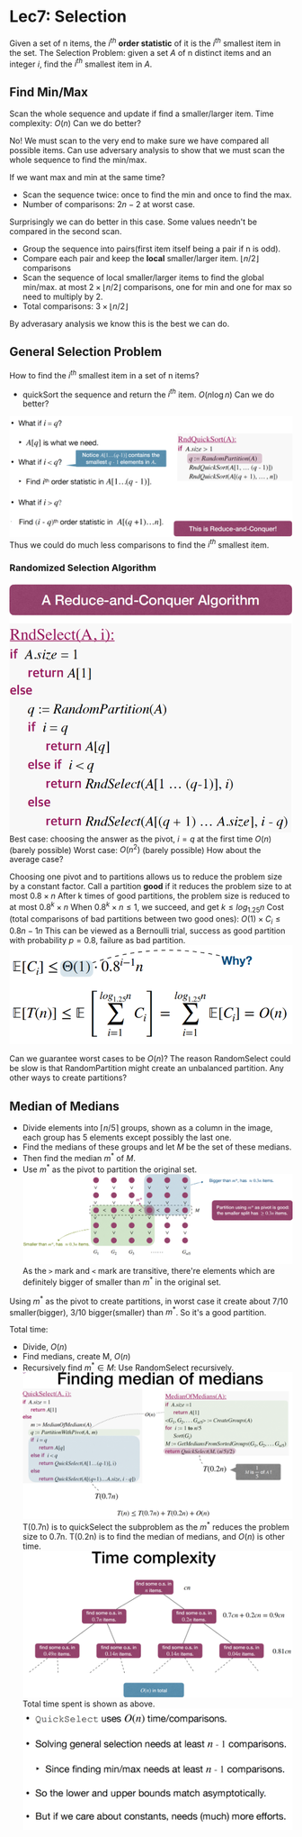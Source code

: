 # Lec7: Selection
Given a set of n items, the $i^{th}$ **order statistic** of it is the $i^{th}$ smallest item in the set.
The Selection Problem: given a set $A$ of n distinct items and an integer $i$, find the $i^{th}$ smallest item in $A$.

## Find Min/Max
Scan the whole sequence and update if find a smaller/larger item.
Time complexity: $O(n)$
Can we do better?

No! We must scan to the very end to make sure we have compared all possible items.
Can use adversary analysis to show that we must scan the whole sequence to find the min/max.

If we want max and min at the same time?
- Scan the sequence twice: once to find the min and once to find the max.
- Number of comparisons: $2n-2$ at worst case.

Surprisingly we can do better in this case. Some values needn't be compared in the second scan.
- Group the sequence into pairs(first item itself being a pair if n is odd).
- Compare each pair and keep the **local** smaller/larger item. $\lfloor{n/2}\rfloor$ comparisons
- Scan the sequence of local smaller/larger items to find the global min/max. at most $2\times\lfloor{n/2}\rfloor$ comparisons, one for min and one for max so need to multiply by 2.
- Total comparisons: $3\times \lfloor{n/2}\rfloor$

By adverasary analysis we know this is the best we can do.

## General Selection Problem
How to find the $i^{th}$ smallest item in a set of n items?
- quickSort the sequence and return the $i^{th}$ item. $O(n\log n)$
Can we do better?

![1760664447330](image/lec7/1760664447330.png)
Thus we could do much less comparisons to find the $i^{th}$ smallest item.

### Randomized Selection Algorithm
![1760664657345](image/lec7/1760664657345.png)
Best case: choosing the answer as the pivot, $i=q$ at the first time $O(n)$ (barely possible)
Worst case: $O(n^2)$ (barely possible)
How about the average case?

Choosing one pivot and to partitions allows us to reduce the problem size by a constant factor.
Call a partition **good** if it reduces the problem size to at most $0.8\times n$
After k times of good partitions, the problem size is reduced to at most $0.8^k\times n$
When $0.8^k\times n\leq 1$, we succeed, and get $k\leq log_{1.25}n$
Cost (total comparisons of bad partitions between two good ones): $O(1)\times C_i\leq 0.8{n-1}n$ 
This can be viewed as a Bernoulli trial, success as good partition with probability $p=0.8$, failure as bad partition.
![1760665684399](image/lec7/1760665684399.png)

Can we guarantee worst cases to be $O(n)$?
The reason RandomSelect could be slow is that RandomPartition might create an unbalanced partition.
Any other ways to create partitions?

## Median of Medians
- Divide elements into $\lceil{n/5}\rceil$ groups, shown as a column in the image, each group has 5 elements except possibly the last one.
- Find the medians of these groups and let $M$ be the set of these medians.
- Then find the median $m^*$ of $M$.
- Use $m^*$ as the pivot to partition the original set.
![1760666751756](image/lec7/1760666751756.png)
As the `>` mark and `<` mark are transitive, there're elements which are definitely bigger of smaller than $m^*$ in the original set.

Using $m^*$ as the pivot to create partitions, in worst case it create about 7/10 smaller(bigger), 3/10 bigger(smaller) than $m^*$.
So it's a good partition.

Total time:
- Divide, $O(n)$
- Find medians, create M, $O(n)$
- Recursively find $m^*\in M$: Use RandomSelect recursively.
![1760667233332](image/lec7/1760667233332.png)
T(0.7n) is to quickSelect the subproblem as the $m^*$ reduces the problem size to 0.7n.
T(0.2n) is to find the median of medians, and $O(n)$ is other time.
![1760667371894](image/lec7/1760667371894.png)
Total time spent is shown as above.
![1760667406882](image/lec7/1760667406882.png)